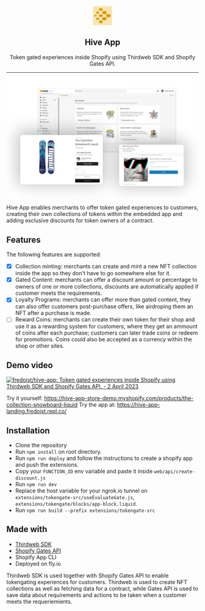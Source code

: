 <p align="center">
    <img src=".github/HiveAppIcon.png" width="50" height="50" />
    <h2 align="center">Hive App</h2>
    <p align="center">Token gated experiences inside Shopify using Thirdweb SDK and Shopify Gates API.</p>
</p>
<hr />

![Preview](.github/preview.png?latest)

Hive App enables merchants to offer token gated experiences to customers, creating their own collections of tokens within the embedded app and adding exclusive discounts for token owners of a contract.

## Features

The following features are supported:

- [x] Collection minting: merchants can create and mint a new NFT collection inside the app so they don't have to go somewhere else for it.
- [x] Gated Content: merchants can offer a discount amount or percentage to owners of one or more collections, discounts are automatically applied if customer meets the requirements.
- [x] Loyalty Programs: merchants can offer more than gated content, they can also offer customers post-purchase offers, like airdroping them an NFT after a purchase is made.
- [ ] Reward Coins: merchants can create their own token for their shop and use it as a rewarding system for customers, where they get an ammount of coins after each purchase; customers can later trade coins or redeem for promotions. Coins could also be accepted as a currency within the shop or other sites.

## Demo video

[![fredoist/hive-app: Token gated experiences inside Shopify using Thirdweb SDK and Shopify Gates API. - 2 April 2023](https://cdn.loom.com/sessions/thumbnails/6bc5a87cd12f4ab39d07866c242f9fe0-with-play.gif)](https://www.loom.com/share/6bc5a87cd12f4ab39d07866c242f9fe0)

Try it yourself: https://hive-app-store-demo.myshopify.com/products/the-collection-snowboard-liquid
Try the app at: https://hive-app-landing.fredoist.repl.co/

## Installation

- Clone the repository
- Run `npm install` on root directory.
- Run `npm run deploy` and follow the instructions to create a shopify app and push the extensions.
- Copy your `FUNCTION_ID` env variable and paste it inside `web/api/create-discount.js`
- Run `npm run dev`
- Replace the host variable for your ngrok.io tunnel on `extensions/tokengate-src/useEvaluateGate.js`, `extensions/tokengate/blocks/app-block.liquid`.
- Run `npm run build --prefix extensions/tokengate-src`

## Made with
- [Thirdweb SDK](https://thirdweb.com)
- [Shopify Gates API](https://shopify.dev/docs/apps/blockchain/tokengating)
- Shopify App CLI
- Deployed on fly.io

Thirdweb SDK is used together with Shopify Gates API to enable tokengating experiences for customers. Thirdweb is used to create NFT collections as well as fetching data for a contract, while Gates API is used to save data about requirements and actions to be taken when a customer meets the requeriemients.
